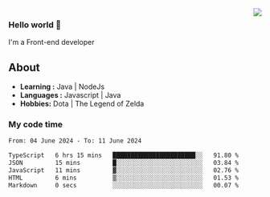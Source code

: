 <img align='right' src="https://github-readme-stats.vercel.app/api?username=jumodada&show_icons=true&theme=vue">

### Hello world 👋

I'm a Front-end developer 
    
## About
-  **Learning :** Java | NodeJs
-  **Languages :** Javascript | Java
-  **Hobbies:** Dota | The Legend of Zelda

### My code time

<!--START_SECTION:waka-->

```txt
From: 04 June 2024 - To: 11 June 2024

TypeScript   6 hrs 15 mins   ███████████████████████░░   91.80 %
JSON         15 mins         █░░░░░░░░░░░░░░░░░░░░░░░░   03.84 %
JavaScript   11 mins         ▓░░░░░░░░░░░░░░░░░░░░░░░░   02.76 %
HTML         6 mins          ▒░░░░░░░░░░░░░░░░░░░░░░░░   01.53 %
Markdown     0 secs          ░░░░░░░░░░░░░░░░░░░░░░░░░   00.07 %
```

<!--END_SECTION:waka-->

